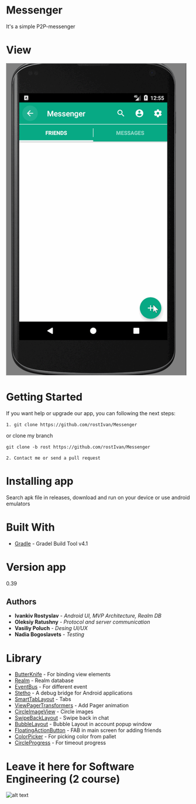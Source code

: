 # Messenger
It's a simple P2P-messenger

# View
![alt text](./gif/MessengerSmall.gif)

# Getting Started

If you want help or upgrade our app, you can following the next steps:

```
1. git clone https://github.com/rostIvan/Messenger   

```
or clone my branch

```
git clone -b rost https://github.com/rostIvan/Messenger 
```

```
2. Contact me or send a pull request 
```

# Installing app

Search apk file in releases, download and run on your device or use android emulators

# Built With

* [Gradle](https://gradle.org/install/) - Gradel Build Tool v4.1

# Version app

0.39

## Authors
* **Ivankiv Rostyslav** - *Android UI, MVP Architecture, Realm DB*
* **Oleksiy Ratushny** - *Protocol and server communication*
* **Vasiliy Poluch** - *Desing UI/UX*
* **Nadia Bogoslavets** - *Testing*

# Library
* [ButterKnife](http://jakewharton.github.io/butterknife/) - For binding view elements
* [Realm](https://realm.io/docs/java/latest/) - Realm database
* [EventBus](https://github.com/greenrobot/EventBus/) - For different event
* [Stetho](http://facebook.github.io/stetho/) - A debug bridge for Android applications
* [SmartTabLayout](https://github.com/ogaclejapan/SmartTabLayout/) - Tabs
* [ViewPagerTransformers](https://github.com/geftimov/android-viewpager-transformers/) - Add Pager animation
* [CircleImageView](https://github.com/hdodenhof/CircleImageView/) - Circle images
* [SwipeBackLayout](https://github.com/YoKeyword/SwipeBackFragment/) - Swipe back in chat
* [BubbleLayout](https://github.com/MasayukiSuda/BubbleLayout/) - Bubble Layout in account popup window 
* [FloatingActionButton](https://github.com/makovkastar/FloatingActionButton/) - FAB in main screen for adding friends
* [ColorPicker](https://github.com/QuadFlask/colorpicker/) - For picking color from pallet
* [CircleProgress](https://github.com/lzyzsd/CircleProgress/) - For timeout progress

# Leave it here for Software Engineering (2 course)
![alt text](https://hikaruzone.files.wordpress.com/2015/10/in-case-of-fire-1-git-commit-2-git-push-3-leave-building2.png?w=800&h=559)
